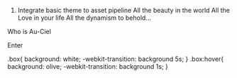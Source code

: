 1. Integrate basic theme to asset pipeline
All the beauty in the world
All the Love in your life
All the dynamism to behold...

Who is Au-Ciel

Enter

.box{
    background: white;
    -webkit-transition: background 5s;
}
.box:hover{
    background: olive;
    -webkit-transition: background 1s;
}
